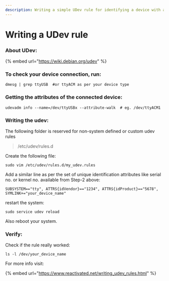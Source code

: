 ```yaml
---
description: Writing a simple UDev rule for identifying a device with a specific name
---
```


# Writing a UDev rule

### About UDev:

{% embed url="https://wiki.debian.org/udev" %}

### To check your device connection, run:

```
dmesg | grep ttyUSB  #or ttyACM as per your device type
```

### Getting the attributes of the connected device:

```
udevadm info --name=/dev/ttyUSBx --attribute-walk  # eg. /dev/ttyACM1
```

### Writing the udev:

The following folder is reserved for non-system defined or custom udev rules

> /etc/udev/rules.d

Create the following file:

```
sudo vim /etc/udev/rules.d/my_udev.rules
```

Add a similar line as per the set of unique identification attributes like serial no. or kernel no. available from Step-2 above:

```
SUBSYSTEM=="tty", ATTRS{idVendor}=="1234", ATTRS{idProduct}=="5678", SYMLINK+="your_device_name" 
```

restart the system:

```
sudo service udev reload
```

Also reboot your system.

### Verify:

Check if the rule really worked:

```
ls -l /dev/your_device_name  
```

For more info visit:

{% embed url="https://www.reactivated.net/writing_udev_rules.html" %}
